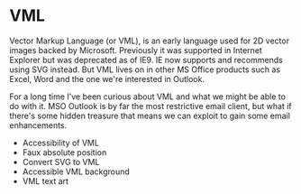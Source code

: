 # VML
Vector Markup Language (or VML), is an early language used for 2D vector images backed by Microsoft. Previously it was supported in Internet Explorer but was deprecated as of IE9. IE now supports and recommends using SVG instead.  But VML lives on in other MS Office products such as Excel, Word and the one we're interested in Outlook.

For a long time I've been curious about VML and what we might be able to do with it.  MSO Outlook is by far the most restrictive email client, but what if there's some hidden treasure that means we can exploit to gain some email enhancements.

* Accessibility of VML
* Faux absolute position
* Convert SVG to VML
* Accessible VML background
* VML text art

